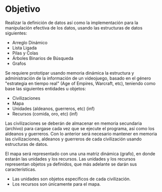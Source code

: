 # Objetivo

Realizar la definición de datos así como la implementación para la manipulación efectiva de los datos, usando las estructuras de datos siguientes:

* Arreglo Dinámico
* Lista Ligada
* Pilas y Colas
* Árboles Binarios de Búsqueda
* Grafos

Se requiere prototipar usando memoria dinámica la estructura y administración de la información de un videojuego, basado en el género "estrategia en tiempo real" (Age of Empires, Warcraft, etc), teniendo como base las siguientes entidades u objetos:

* Civilizaciones
* Mapa
* Unidades (aldeanos, guerreros, etc) (inf) 
* Recursos (comida, oro, etc) (inf)

Las civilizaciones se deberán de almacenar en memoria secundaria (archivo) para cargase cada vez que se ejecute el programa, así como los aldeanos y guerreros. Con lo anterior será necesario mantener en memoria las civilizaciones, aldeanos y guerreros de cada civilización usando estructuras de datos.

El mapa será representado con una una matriz dinámica (grafo), en donde estarán las unidades y los recursos.
Las unidades y los recursos representan objetos ya definidos, que más adelante se darán sus características. 

* Las unidades son objetos específicos de cada civilización. 
* Los recursos son únicamente para el mapa.
 
